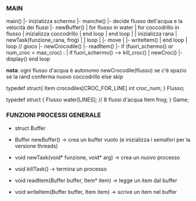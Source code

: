 ### MAIN

main()
|- inizializza schermo
|- manche()
    |- decide flusso dell'acqua e la velocità dei flussi
    |- newBuffer()
    |   for flusso in water
    |       for coccodrillo in flusso
    |           inizializza coccodrillo
    |       end loop
    |   end loop
    |
    |   inizializza rana
    |   newTask(funzione_rana, frog)
    |
    |  loop
    |   |- move
    |   |- writeItem()
    |  end loop
    |
    loop // gioco
        |- newCrocodile()
        |- readItem()
        |- if (fuori_schermo() or num_croc < max_croc) :
        |   if fuori_schermo() --> kill_croc()
        |   newCroc()
        |- display()
    end loop

**nota**: ogni flusso d'acqua è autonomo
newCrocodile(flusso) 
    se c'è spazio
        se la rand conferma
            nuovo coccodrillo
    else skip

typedef struct{ 
    Item crocodiles[CROC_FOR_LINE] 
    int croc_num;
} Flusso;

typedef struct {
    Flusso water[LINES]; // 8 flussi d'acqua
    Item frog;
} Game;

### FUNZIONI PROCESSI GENERALE

- struct Buffer
- Buffer newBuffer() -> crea un buffer vuoto (e inizializza i semafori per la versione threads)

- void newTask(void* funzione, void* arg) -> crea un nuovo processo
- void killTask() -> termina un processo

- void readItem(Buffer buffer, Item* item) -> legge un item dal buffer
- void writeItem(Buffer buffer, Item item) -> scrive un item nel buffer
